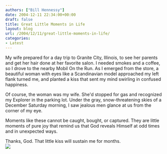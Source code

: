 ```yaml
---
authors: ["Bill Hennessy"]
date: 2004-12-11 22:34:00+00:00
draft: false
title: Great Little Moments in Life
layout: blog
url: /2004/12/11/great-little-moments-in-life/
categories:
- Latest
---
```


My wife prepared for a day trip to Granite City, Illinois, to see her
parents and get her hair done at her favorite salon. I needed
smokes and a coffee, so I drove to the nearby Mobil On the Run. 
As I emerged from the store, a beautiful woman with eyes like a
Scandinavian model approached my left flank turned me, and planted a
kiss that sent my mind swirling in confused happiness.  

  

Of course, the woman was my wife. She'd stopped for gas and
recognized my Explorer in the parking lot. Under the gray,
snow-threatening skies of a December Saturday morning, I saw jealous
men glance at us from the corner of my eye.   

  

Moments like these cannot be caught, bought, or captured. They are
little moments of pure joy that remind us that God reveals Himself at
odd times and in unexpected ways.   

  

Thanks, God. That little kiss will sustain me for months.   
![](https://blog.billhennessy.com/aggbug.aspx?PostID=858)

